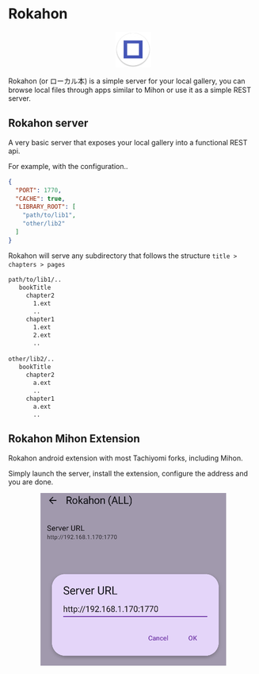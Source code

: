 # Rokahon

<p align="center">
  <img src="misc/res/mipmap-hdpi/ic_launcher.png">
</p>

Rokahon (or ローカル本) is a simple server for your local gallery, you can
browse local files through apps similar to Mihon or use it as a simple REST server.

## Rokahon server

A very basic server that exposes your local gallery into a functional REST api.

For example, with the configuration..

```json
{
  "PORT": 1770,
  "CACHE": true,
  "LIBRARY_ROOT": [
    "path/to/lib1",
    "other/lib2"
  ]
}
```

Rokahon will serve any subdirectory that follows the structure
`title > chapters > pages`

```
path/to/lib1/..
   bookTitle
     chapter2
       1.ext
       ..
     chapter1
       1.ext
       2.ext
       ..

other/lib2/..
   bookTitle
     chapter2
       a.ext
       ..
     chapter1
       a.ext
       ..
```

## Rokahon Mihon Extension

Rokahon android extension with most Tachiyomi forks, including Mihon.

Simply launch the server, install the extension, configure the address and you
are done.

<p align="center">
  <img src="misc/address_screenshot.bmp">
</p>
